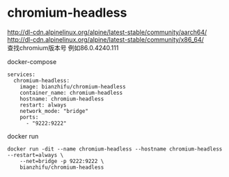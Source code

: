 # chromium-headless 
http://dl-cdn.alpinelinux.org/alpine/latest-stable/community/aarch64/   
http://dl-cdn.alpinelinux.org/alpine/latest-stable/community/x86_64/   
查找chromium版本号 例如86.0.4240.111 

docker-compose
```version: "3"
services:
  chromium-headless:
    image: bianzhifu/chromium-headless
    container_name: chromium-headless
    hostname: chromium-headless
    restart: always
    network_mode: "bridge"
    ports:
      - "9222:9222"
```

docker run
```
docker run -dit --name chromium-headless --hostname chromium-headless  --restart=always \
	--net=bridge -p 9222:9222 \
	bianzhifu/chromium-headless
```
